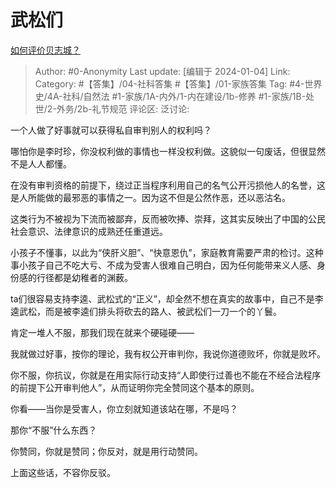 # 武松们
[如何评价贝志城？](https://www.zhihu.com/question/637433290/answer/3348953259)

> Author: #0-Anonymity
> Last update: [编辑于 2024-01-04]
> Link:
> Category: #【答集】/04-社科答集 #【答集】/01-家族答集 
> Tag: #4-世界史/4A-社科/自然法 #1-家族/1A-内外/1-内在建设/1b-修养 #1-家族/1B-处世/2-外务/2b-礼节规范 
> 评论区:
> 泛讨论:

一个人做了好事就可以获得私自审判别人的权利吗？

哪怕你是李时珍，你没权利做的事情也一样没权利做。这貌似一句废话，但很显然不是人人都懂。

在没有审判资格的前提下，绕过正当程序利用自己的名气公开污损他人的名誉，这是人所能做的最邪恶的事情之一。因为这不但是公然作恶，还以恶沽名。

这类行为不被视为下流而被鄙弃，反而被吹捧、崇拜，这其实反映出了中国的公民社会意识、法律意识的成熟还任重道远。

小孩子不懂事，以此为“侠肝义胆”、“快意恩仇”，家庭教育需要严肃的检讨。这种事小孩子自己不吃大亏、不成为受害人很难自己明白，因为任何能带来义人感、身份感的行径都是幼稚者的渊薮。

ta们很容易支持李逵、武松式的“正义”，却全然不想在真实的故事中，自己不是李逵武松，而是被李逵们排头将砍去的路人、被武松们一刀一个的丫鬟。

肯定一堆人不服，那我们现在就来个硬碰硬——

我就做过好事，按你的理论，我有权公开审判你，我说你道德败坏，你就是败坏。

你不服，你抗议，你就是在用实际行动支持“人即使行过善也不能在不经合法程序的前提下公开审判他人”，从而证明你完全赞同这个基本的原则。

你看——当你是受害人，你立刻就知道该站在哪，不是吗？

那你“不服”什么东西？

你赞同，你就是赞同；你反对，就是用行动赞同。

上面这些话，不容你反驳。

